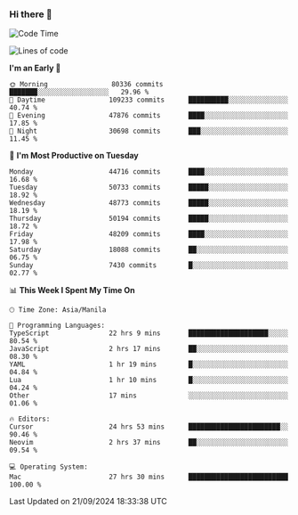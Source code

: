 ### Hi there 👋

<!--START_SECTION:waka-->
![Code Time](http://img.shields.io/badge/Code%20Time-5%2C574%20hrs%2036%20mins-blue)

![Lines of code](https://img.shields.io/badge/From%20Hello%20World%20I%27ve%20Written-119.5%20million%20lines%20of%20code-blue)

**I'm an Early 🐤** 

```text
🌞 Morning                80336 commits       ███████░░░░░░░░░░░░░░░░░░   29.96 % 
🌆 Daytime                109233 commits      ██████████░░░░░░░░░░░░░░░   40.74 % 
🌃 Evening                47876 commits       ████░░░░░░░░░░░░░░░░░░░░░   17.85 % 
🌙 Night                  30698 commits       ███░░░░░░░░░░░░░░░░░░░░░░   11.45 % 
```
📅 **I'm Most Productive on Tuesday** 

```text
Monday                   44716 commits       ████░░░░░░░░░░░░░░░░░░░░░   16.68 % 
Tuesday                  50733 commits       █████░░░░░░░░░░░░░░░░░░░░   18.92 % 
Wednesday                48773 commits       █████░░░░░░░░░░░░░░░░░░░░   18.19 % 
Thursday                 50194 commits       █████░░░░░░░░░░░░░░░░░░░░   18.72 % 
Friday                   48209 commits       ████░░░░░░░░░░░░░░░░░░░░░   17.98 % 
Saturday                 18088 commits       ██░░░░░░░░░░░░░░░░░░░░░░░   06.75 % 
Sunday                   7430 commits        █░░░░░░░░░░░░░░░░░░░░░░░░   02.77 % 
```


📊 **This Week I Spent My Time On** 

```text
🕑︎ Time Zone: Asia/Manila

💬 Programming Languages: 
TypeScript               22 hrs 9 mins       ████████████████████░░░░░   80.54 % 
JavaScript               2 hrs 17 mins       ██░░░░░░░░░░░░░░░░░░░░░░░   08.30 % 
YAML                     1 hr 19 mins        █░░░░░░░░░░░░░░░░░░░░░░░░   04.84 % 
Lua                      1 hr 10 mins        █░░░░░░░░░░░░░░░░░░░░░░░░   04.24 % 
Other                    17 mins             ░░░░░░░░░░░░░░░░░░░░░░░░░   01.06 % 

🔥 Editors: 
Cursor                   24 hrs 53 mins      ███████████████████████░░   90.46 % 
Neovim                   2 hrs 37 mins       ██░░░░░░░░░░░░░░░░░░░░░░░   09.54 % 

💻 Operating System: 
Mac                      27 hrs 30 mins      █████████████████████████   100.00 % 
```


 Last Updated on 21/09/2024 18:33:38 UTC
<!--END_SECTION:waka-->


<!--
**rad182/rad182** is a ✨ _special_ ✨ repository because its `README.md` (this file) appears on your GitHub profile.

Here are some ideas to get you started:

- 🔭 I’m currently working on ...
- 🌱 I’m currently learning ...
- 👯 I’m looking to collaborate on ...
- 🤔 I’m looking for help with ...
- 💬 Ask me about ...
- 📫 How to reach me: ...
- 😄 Pronouns: ...
- ⚡ Fun fact: ...
-->
